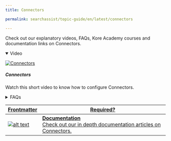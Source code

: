 ```yaml
---
title: Connectors

permalink: searchassist/topic-guide/en/latest/connectors

---
```

<!--#### Topic Guide
###### Connectors-->

  Check out our explanatory videos, FAQs, Kore Academy courses and documentation links on Connectors.

<details class="introduction-video" open>
  <summary>Video
  </summary>
  
   [![Connectors](images/VideoCoverImage.png)](https://player.vimeo.com/video/751566851?h=74f63c174d&amp)

  ##### Connectors
  Watch this short video to know how to configure Connectors.

</details>

<details>
  <summary>FAQs
  </summary>

  <a class="doc-link" target="_blank" href="https://docs.kore.ai/searchassist/manage-content-sources/connectors/introduction-to-connectors/">
 
  What are Connectors ?

</a>

 <a class="doc-link" target="_blank" href="https://docs.kore.ai/searchassist/manage-content-sources/connectors/introduction-to-connectors/">
 
  How to ingest content and synchronize Connectors?

</a>
 
  
</details>

<a class="doc-link" target="_blank" href="https://docs.kore.ai/searchassist/manage-content-sources/connectors/introduction-to-connectors/">
 
| Frontmatter | Required? |
|-------------|-------------|
| ![alt text](images/SA_Documentation.svg "Title") | **Documentation**  <br /> Check out our in depth documentation articles on Connectors. |  


</a>

